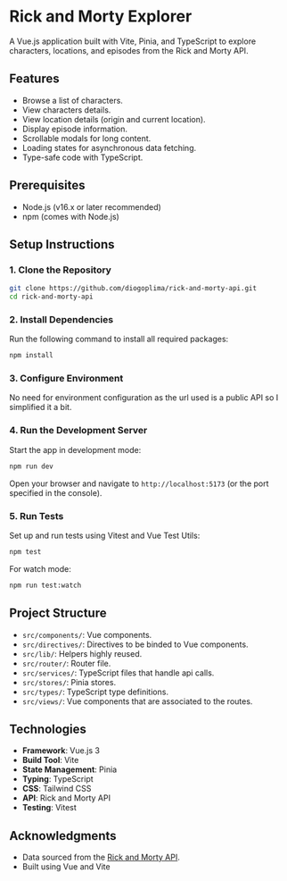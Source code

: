 # Rick and Morty Explorer

A Vue.js application built with Vite, Pinia, and TypeScript to explore characters, locations, and episodes from the Rick and Morty API.

## Features
- Browse a list of characters.
- View characters details.
- View location details (origin and current location).
- Display episode information.
- Scrollable modals for long content.
- Loading states for asynchronous data fetching.
- Type-safe code with TypeScript.

## Prerequisites
- Node.js (v16.x or later recommended)
- npm (comes with Node.js)

## Setup Instructions

### 1. Clone the Repository
```bash
git clone https://github.com/diogoplima/rick-and-morty-api.git
cd rick-and-morty-api
```

### 2. Install Dependencies
Run the following command to install all required packages:
```bash
npm install
```

### 3. Configure Environment
No need for environment configuration as the url used is a public API so I simplified it a bit.

### 4. Run the Development Server
Start the app in development mode:
```bash
npm run dev
```
Open your browser and navigate to `http://localhost:5173` (or the port specified in the console).

### 5. Run Tests
Set up and run tests using Vitest and Vue Test Utils:
```bash
npm test
```
For watch mode:
```bash
npm run test:watch
```

## Project Structure
- `src/components/`: Vue components.
- `src/directives/`: Directives to be binded to Vue components.
- `src/lib/`: Helpers highly reused.
- `src/router/`: Router file.
- `src/services/`: TypeScript files that handle api calls.
- `src/stores/`: Pinia stores.
- `src/types/`: TypeScript type definitions.
- `src/views/`: Vue components that are associated to the routes.

## Technologies
- **Framework**: Vue.js 3
- **Build Tool**: Vite
- **State Management**: Pinia
- **Typing**: TypeScript
- **CSS**: Tailwind CSS
- **API**: Rick and Morty API
- **Testing**: Vitest

## Acknowledgments
- Data sourced from the [Rick and Morty API](https://rickandmortyapi.com).
- Built using Vue and Vite